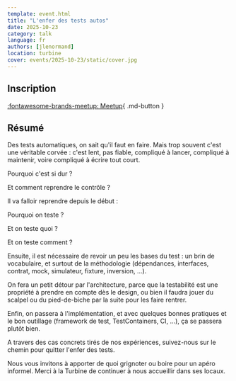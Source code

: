 ```yaml
---
template: event.html
title: "L'enfer des tests autos"
date: 2025-10-23
category: talk
language: fr
authors: [jlenormand]
location: turbine
cover: events/2025-10-23/static/cover.jpg
---
```


## Inscription

[:fontawesome-brands-meetup: Meetup](https://www.meetup.com/groupe-dutilisateurs-python-grenoble/events/310950946/){ .md-button }

## Résumé

Des tests automatiques, on sait qu'il faut en faire. Mais trop souvent c'est une véritable corvée : c'est lent, pas fiable, compliqué à lancer, compliqué à maintenir, voire compliqué à écrire tout court.

Pourquoi c'est si dur ?

Et comment reprendre le contrôle ?

Il va falloir reprendre depuis le début :

Pourquoi on teste ?

Et on teste quoi ?

Et on teste comment ?

Ensuite, il est nécessaire de revoir un peu les bases du test : un brin de vocabulaire, et surtout de la méthodologie (dépendances, interfaces, contrat, mock, simulateur, fixture, inversion, ...).

On fera un petit détour par l'architecture, parce que la testabilité est une propriété à prendre en compte dès le design, ou bien il faudra jouer du scalpel ou du pied-de-biche par la suite pour les faire rentrer.

Enfin, on passera à l'implémentation, et avec quelques bonnes pratiques et le bon outillage (framework de test, TestContainers, CI, ...), ça se passera plutôt bien.

A travers des cas concrets tirés de nos expériences, suivez-nous sur le chemin pour quitter l'enfer des tests.

Nous vous invitons à apporter de quoi grignoter ou boire pour un apéro informel.
Merci à la Turbine de continuer à nous accueillir dans ses locaux.